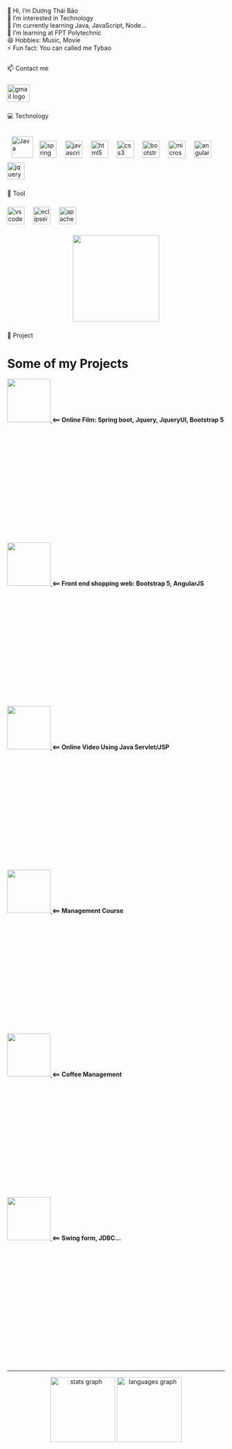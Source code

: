 <html>

<p align="left">👋 Hi, I’m Dương Thái Bảo<br>👀 I’m interested in Technology<br>🌱 I’m currently learning Java, JavaScript, Node...<br>🏫 I’m learning at FPT Polytechnic<br>😄 Hobbies: Music, Movie<br>⚡ Fun fact: You can called me Tybao</p>

###

<p align="left">📫 Contact me</p>

###

<div align="left">
  <a style="text-decoration: none;" href="https://anotepad.com/notes/dmk628d8">
    <img src="https://raw.githubusercontent.com/maurodesouza/profile-readme-generator/master/src/assets/icons/social/gmail/default.svg" width="52" height="40" alt="gmail logo"  />
  </a>
         
</div>

###

<p align="left">💻 Technology</p>

###

<div align="left">
<a href="https://www.java.com/" target="_blank"><img style="margin: 10px" src="https://profilinator.rishav.dev/skills-assets/java-original-wordmark.svg" alt="Java" height="50"></a>
  <img src="https://cdn.jsdelivr.net/gh/devicons/devicon/icons/spring/spring-original.svg" height="40" alt="spring logo"  />
  <img width="12" />
  <img src="https://cdn.jsdelivr.net/gh/devicons/devicon/icons/javascript/javascript-original.svg" height="40" alt="javascript logo"  />
  <img width="12" />
  <img src="https://cdn.jsdelivr.net/gh/devicons/devicon/icons/html5/html5-original.svg" height="40" alt="html5 logo"  />
  <img width="12" />
  <img src="https://cdn.jsdelivr.net/gh/devicons/devicon/icons/css3/css3-original.svg" height="40" alt="css3 logo"  />
  <img width="12" />
  <img src="https://cdn.jsdelivr.net/gh/devicons/devicon/icons/bootstrap/bootstrap-original.svg" height="40" alt="bootstrap logo"  />
  <img width="12" />
  <img src="https://cdn.jsdelivr.net/gh/devicons/devicon/icons/microsoftsqlserver/microsoftsqlserver-plain.svg" height="40" alt="microsoftsqlserver logo"  />
  <img width="12" />
  <img src="https://cdn.jsdelivr.net/gh/devicons/devicon/icons/angularjs/angularjs-original.svg" height="40" alt="angularjs logo"  />
  <img width="12" />
  <img src="https://cdn.jsdelivr.net/gh/devicons/devicon/icons/jquery/jquery-original.svg" height="40" alt="jquery logo"  />
</div>

###

<p align="left">🔨  Tool</p>

###

<div align="left">
  <img src="https://cdn.jsdelivr.net/gh/devicons/devicon/icons/vscode/vscode-original.svg" height="40" alt="vscode logo"  />
  <img width="12" />
  <img src="https://skillicons.dev/icons?i=eclipse" height="40" alt="eclipseide logo"  />
  <img width="12" />
  <img src="https://skillicons.dev/icons?i=maven" height="40" alt="apachemaven logo"  />
</div>

###

<div align="center">
  <img height="200" src="https://i.giphy.com/media/v1.Y2lkPTc5MGI3NjExcHd1bzd1a29ucm13MjRnbDB0dHA2aHA5M20wNTQ0cGhybjY1NjkxeiZlcD12MV9pbnRlcm5hbF9naWZfYnlfaWQmY3Q9Zw/d9mkbc1QkvBnHthaQp/giphy.gif"  />
</div>

###

<p align="left">💼 Project</p>
<h1><strong>Some of my Projects</strong></h1>
<div>

<div style="width:100%;height:0;padding-bottom:75%;position:relative;">
   <a href="https://github.com/baoduong24804/asm_jv5">
     <img src="https://i.giphy.com/media/v1.Y2lkPTc5MGI3NjExcHd1bzd1a29ucm13MjRnbDB0dHA2aHA5M20wNTQ0cGhybjY1NjkxeiZlcD12MV9pbnRlcm5hbF9naWZfYnlfaWQmY3Q9Zw/d9mkbc1QkvBnHthaQp/giphy.gif" width="100px"  height="100px">
   <a/>
      <span><strong> <== Online Film: Spring boot, Jquery, JqueryUI, Bootstrap 5</strong></span>
</div>
  
   
<div style="width:100%;height:0;padding-bottom:75%;position:relative;">
   <a href="https://github.com/baoduong24804/web_ban_hang">
     <img src="https://i.giphy.com/media/v1.Y2lkPTc5MGI3NjExcHd1bzd1a29ucm13MjRnbDB0dHA2aHA5M20wNTQ0cGhybjY1NjkxeiZlcD12MV9pbnRlcm5hbF9naWZfYnlfaWQmY3Q9Zw/d9mkbc1QkvBnHthaQp/giphy.gif" width="100px"  height="100px">
   <a/>
      <span><strong> <== Front end shopping web: Bootstrap 5, AngularJS</strong></span>
</div>

<div style="width:100%;height:0;padding-bottom:75%;position:relative;">
   <a href="https://github.com/baoduong24804/web_watchvideo">
     <img src="https://i.giphy.com/media/v1.Y2lkPTc5MGI3NjExcHd1bzd1a29ucm13MjRnbDB0dHA2aHA5M20wNTQ0cGhybjY1NjkxeiZlcD12MV9pbnRlcm5hbF9naWZfYnlfaWQmY3Q9Zw/d9mkbc1QkvBnHthaQp/giphy.gif" width="100px"  height="100px">
   <a/>
      <span><strong> <== Online Video Using Java Servlet/JSP</strong></span>
</div>

<div style="width:100%;height:0;padding-bottom:75%;position:relative;">
   <a href="https://github.com/baoduong24804/Management-Course">
     <img src="https://i.giphy.com/media/v1.Y2lkPTc5MGI3NjExcHd1bzd1a29ucm13MjRnbDB0dHA2aHA5M20wNTQ0cGhybjY1NjkxeiZlcD12MV9pbnRlcm5hbF9naWZfYnlfaWQmY3Q9Zw/d9mkbc1QkvBnHthaQp/giphy.gif" width="100px"  height="100px">
   <a/>
      <span><strong> <== Management Course</strong></span>
</div>

<div style="width:100%;height:0;padding-bottom:75%;position:relative;">
   <a href="https://github.com/baoduong24804/duan_quanly_coffee">
     <img src="https://i.giphy.com/media/v1.Y2lkPTc5MGI3NjExcHd1bzd1a29ucm13MjRnbDB0dHA2aHA5M20wNTQ0cGhybjY1NjkxeiZlcD12MV9pbnRlcm5hbF9naWZfYnlfaWQmY3Q9Zw/d9mkbc1QkvBnHthaQp/giphy.gif" width="100px"  height="100px">
   <a/>
      <span><strong> <== Coffee Management</strong></span>
</div>

<div style="width:100%;height:0;padding-bottom:75%;position:relative;">
   <a href="https://github.com/baoduong24804/java3">
     <img src="https://i.giphy.com/media/v1.Y2lkPTc5MGI3NjExcHd1bzd1a29ucm13MjRnbDB0dHA2aHA5M20wNTQ0cGhybjY1NjkxeiZlcD12MV9pbnRlcm5hbF9naWZfYnlfaWQmY3Q9Zw/d9mkbc1QkvBnHthaQp/giphy.gif" width="100px"  height="100px">
   <a/>
      <span><strong> <== Swing form, JDBC...</strong></span>
</div>

###
<hr>
<div align="center">
  <img src="https://github-readme-stats.vercel.app/api?username=baoduong24804&hide_title=false&hide_rank=false&show_icons=true&include_all_commits=true&count_private=true&disable_animations=false&theme=dracula&locale=en&hide_border=false&order=1" height="150" alt="stats graph"  />
  <img src="https://github-readme-stats.vercel.app/api/top-langs?username=baoduong24804&locale=en&hide_title=false&layout=compact&card_width=320&langs_count=5&theme=dracula&hide_border=false&order=2" height="150" alt="languages graph"  />
</div>

###

 
  



<html/>
